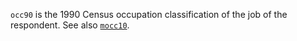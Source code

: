 `occ90` is the 1990 Census occupation classification of the job of the respondent. See also [`mocc10`](mocc10.md).
